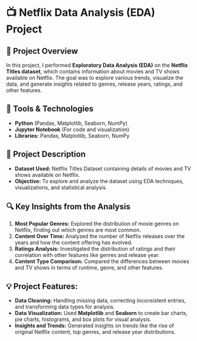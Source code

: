 
# 📺 Netflix Data Analysis (EDA) Project

## 📝 Project Overview
In this project, I performed **Exploratory Data Analysis (EDA)** on the **Netflix Titles dataset**, which contains information about movies and TV shows available on Netflix. The goal was to explore various trends, visualize the data, and generate insights related to genres, release years, ratings, and other features.

## 🔧 Tools & Technologies
- **Python** (Pandas, Matplotlib, Seaborn, NumPy)
- **Jupyter Notebook** (For code and visualization)
- **Libraries:** Pandas, Matplotlib, Seaborn, NumPy

## 🧩 Project Description
- **Dataset Used:** Netflix Titles Dataset containing details of movies and TV shows available on Netflix.
- **Objective:** To explore and analyze the dataset using EDA techniques, visualizations, and statistical analysis.

## 🔍 Key Insights from the Analysis
1. **Most Popular Genres:** Explored the distribution of movie genres on Netflix, finding out which genres are most common.
2. **Content Over Time:** Analyzed the number of Netflix releases over the years and how the content offering has evolved.
3. **Ratings Analysis:** Investigated the distribution of ratings and their correlation with other features like genres and release year.
4. **Content Type Comparison:** Compared the differences between movies and TV shows in terms of runtime, genre, and other features.

## 💡 Project Features:
- **Data Cleaning:** Handling missing data, correcting inconsistent entries, and transforming data types for analysis.
- **Data Visualization:** Used **Matplotlib** and **Seaborn** to create bar charts, pie charts, histograms, and box plots for visual analysis.
- **Insights and Trends:** Generated insights on trends like the rise of original Netflix content, top genres, and release year distributions.




